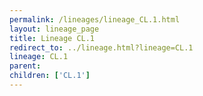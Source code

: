```yaml
---
permalink: /lineages/lineage_CL.1.html
layout: lineage_page
title: Lineage CL.1
redirect_to: ../lineage.html?lineage=CL.1
lineage: CL.1
parent: 
children: ['CL.1']
---
```

